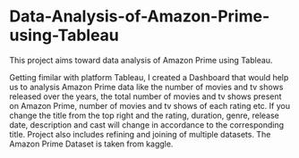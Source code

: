 # Data-Analysis-of-Amazon-Prime-using-Tableau
This project aims toward data analysis of Amazon Prime using Tableau.

Getting fimilar with platform Tableau, I created a Dashboard that would help us to analysis Amazon Prime data like the number of movies and tv shows released over the years, the total number of movies and tv shows present on Amazon Prime, number of movies and tv shows of each rating etc.
If you change the title from the top right and the rating, duration, genre, release date, description and cast will change in accordance to the corresponding title.
Project also includes refining and joining of multiple datasets.
The Amazon Prime Dataset is taken from kaggle.
